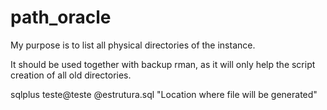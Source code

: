 # path_oracle
My purpose is to list all physical directories of the instance.

It should be used together with backup rman, as it will only help the script creation of all old directories.

sqlplus teste@teste  @estrutura.sql "Location where file will be generated"


